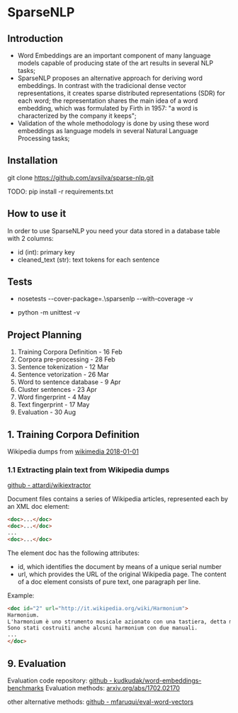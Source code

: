 # SparseNLP

## Introduction

- Word Embeddings are an important component of many language models capable of producing
 state of the art results in several NLP tasks;
- SparseNLP proposes an alternative approach for deriving word embeddings. In contrast with the tradicional dense vector representations, it creates sparse distributed representations (SDR) for each word; the representation shares the main idea of a word embedding, which was formulated by Firth in 1957: "a word is characterized by the company it keeps";
- Validation of the whole methodology is done by using these word embeddings as language models in several Natural Language Processing tasks;


## Installation

git clone https://github.com/avsilva/sparse-nlp.git

TODO:
pip install -r requirements.txt

## How to use it

In order to use SparseNLP you need your data stored in a database table with 2 columns: 
- id (int): primary key
-  cleaned_text (str): text tokens for each sentence

## Tests

- nosetests --cover-package=.\sparsenlp --with-coverage -v
  
- python -m unittest -v

## Project Planning

1. Training Corpora Definition - 16 Feb
2. Corpora pre-processing - 28 Feb
3. Sentence tokenization - 12 Mar
4. Sentence vetorization - 26 Mar
5. Word to sentence database - 9 Apr
6. Cluster sentences - 23 Apr
7. Word fingerprint - 4 May
8. Text fingerprint - 17 May
9. Evaluation - 30 Aug


## 1. Training Corpora Definition

Wikipedia dumps from [wikimedia 2018-01-01](https://dumps.wikimedia.org/enwiki/20180101/) 

### 1.1 Extracting plain text from Wikipedia dumps

[github - attardi/wikiextractor](https://github.com/attardi/wikiextractor)

Document files contains a series of Wikipedia articles, represented each by an XML doc element:
```markdown
<doc>...</doc>
<doc>...</doc>
...
<doc>...</doc>
```
The element doc has the following attributes:

- id, which identifies the document by means of a unique serial number
- url, which provides the URL of the original Wikipedia page.
The content of a doc element consists of pure text, one paragraph per line.

Example:
```markdown
<doc id="2" url="http://it.wikipedia.org/wiki/Harmonium">
Harmonium.
L'harmonium è uno strumento musicale azionato con una tastiera, detta manuale.
Sono stati costruiti anche alcuni harmonium con due manuali.
...
</doc>
```


## 9. Evaluation

Evaluation code repository: [github - kudkudak/word-embeddings-benchmarks](https://github.com/kudkudak/word-embeddings-benchmarks.git)
Evaluation methods: [arxiv.org/abs/1702.02170](https://arxiv.org/abs/1702.02170)

other alternative methods: [github - mfaruqui/eval-word-vectors](https://github.com/mfaruqui/eval-word-vectors)





